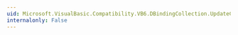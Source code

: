 ```yaml
---
uid: Microsoft.VisualBasic.Compatibility.VB6.DBindingCollection.UpdateControls
internalonly: False
---
```

